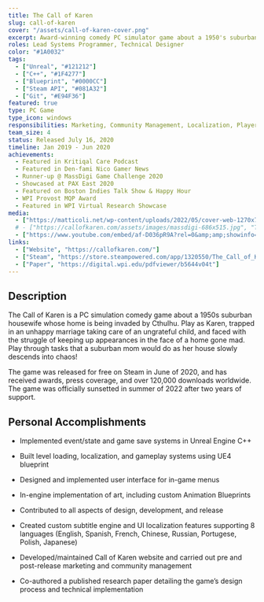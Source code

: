 ```yaml
---
title: The Call of Karen
slug: call-of-karen
cover: "/assets/call-of-karen-cover.png"
excerpt: Award-winning comedy PC simulator game about a 1950's suburban housewife whose home is invaded by Cthulhu.
roles: Lead Systems Programmer, Technical Designer
color: "#1A0032"
tags:
  - ["Unreal", "#121212"]
  - ["C++", "#1F4277"]
  - ["Blueprint", "#0000CC"]
  - ["Steam API", "#081A32"]
  - ["Git", "#E94F36"]
featured: true
type: PC Game
type_icon: windows
responsibilities: Marketing, Community Management, Localization, Player Tech Support
team_size: 4
status: Released July 16, 2020
timeline: Jan 2019 - Jun 2020
achievements:
  - Featured in Kritiqal Care Podcast
  - Featured in Den-fami Nico Gamer News
  - Runner-up @ MassDigi Game Challenge 2020
  - Showcased at PAX East 2020
  - Featured on Boston Indies Talk Show & Happy Hour
  - WPI Provost MQP Award
  - Featured in WPI Virtual Research Showcase
media:
  - ["https://matticoli.net/wp-content/uploads/2022/05/cover-web-1270x720-1.png", "Wordmark Call of Karen drippy font over a overhead rendering of the living room from the game"]
  # - ["https://callofkaren.com/assets/images/massdigi-686x515.jpg", "The Call of Karen team at MassDigi Game Challenge 2020"]
  - ["https://www.youtube.com/embed/af-D036pR9A?rel=0&amp;amp;showinfo=0&amp;autoplay=0&amp;loop=0"]
links:
  - ["Website", "https://callofkaren.com/"]
  - ["Steam", "https://store.steampowered.com/app/1320550/The_Call_of_Karen/"]
  - ["Paper", "https://digital.wpi.edu/pdfviewer/b5644v04t"]
---
```

## Description
The Call of Karen is a PC simulation comedy game about a 1950s suburban
housewife whose home is being invaded by Cthulhu. Play as Karen, trapped
in an unhappy marriage taking care of an ungrateful child, and faced
with the struggle of keeping up appearances in the face of a home gone
mad. Play through tasks that a suburban mom would do as her house slowly descends into chaos!

The game was released for free on Steam in June of 2020, and has
received awards, press coverage, and over 120,000 downloads worldwide.
The game was officially sunsetted in summer of 2022 after two years of
support.

## Personal Accomplishments
- Implemented event/state and game save systems in Unreal Engine C++

- Built level loading, localization, and gameplay systems using UE4 blueprint

- Designed and implemented user interface for in-game menus

- In-engine implementation of art, including custom Animation Blueprints

- Contributed to all aspects of design, development, and release

- Created custom subtitle engine and UI localization features supporting 8 languages (English, Spanish, French, Chinese, Russian, Portugese, Polish, Japanese)

- Developed/maintained Call of Karen website and carried out pre and post-release marketing and community management

- Co-authored a published research paper detailing the game’s design process and technical implementation
